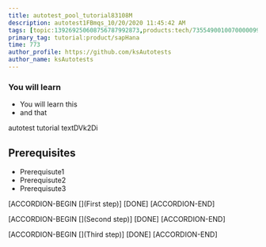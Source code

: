 ```yaml
---
title: autotest_pool_tutorial83108M
description: autotest1FBmqs_10/20/2020 11:45:42 AM
tags: [topic:139269250608756787992873,products:tech/73554900100700000996,tutorial:experience/advanced]
primary_tag: tutorial:product/sapHana
time: 773
author_profile: https://github.com/ksAutotests
author_name: ksAutotests
---
```

### You will learn
- You will learn this
- and that

autotest tutorial textDVk2Di

## Prerequisites
- Prerequisute1
- Prerequisute2
- Prerequisute3

[ACCORDION-BEGIN [](First step)]
[DONE]
[ACCORDION-END]

[ACCORDION-BEGIN [](Second step)]
[DONE]
[ACCORDION-END]

[ACCORDION-BEGIN [](Third step)]
[DONE]
[ACCORDION-END]

